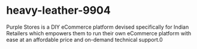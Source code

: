 # heavy-leather-9904
Purple Stores is a DIY eCommerce platform devised specifically for Indian Retailers which empowers them to run their own eCommerce platform with ease at an affordable price and on-demand technical support.0
